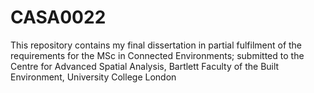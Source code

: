 # CASA0022
This repository contains my final dissertation in partial fulfilment of the requirements for the MSc in Connected Environments; submitted to the Centre for Advanced Spatial Analysis, Bartlett Faculty of the Built Environment, University College London
